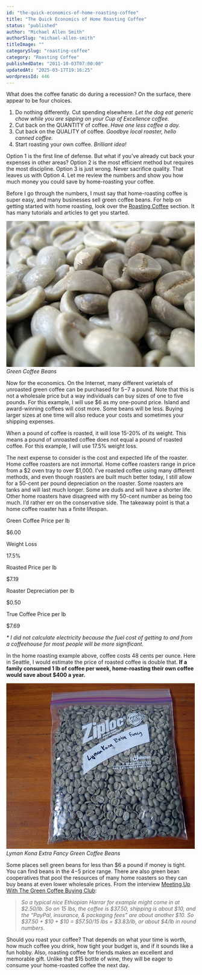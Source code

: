 ```yaml
---
id: "the-quick-economics-of-home-roasting-coffee"
title: "The Quick Economics of Home Roasting Coffee"
status: "published"
author: "Michael Allen Smith"
authorSlug: "michael-allen-smith"
titleImage: ""
categorySlug: "roasting-coffee"
category: "Roasting Coffee"
publishedDate: "2011-10-03T07:00:00"
updatedAt: "2025-03-17T19:16:25"
wordpressId: 446
---
```


What does the coffee fanatic do during a recession? On the surface, there appear to be four choices.

1.  Do nothing differently. Cut spending elsewhere. _Let the dog eat generic chow while you are sipping on your Cup of Excellence coffee._
2.  Cut back on the QUANTITY of coffee. _Have one less coffee a day._
3.  Cut back on the QUALITY of coffee. _Goodbye local roaster, hello canned coffee._
4.  Start roasting your own coffee. _Brilliant idea!_

Option 1 is the first line of defense. But what if you’ve already cut back your expenses in other areas? Option 2 is the most efficient method but requires the most discipline. Option 3 is just wrong. Never sacrifice quality. That leaves us with Option 4. Let me review the numbers and show you how much money you could save by home-roasting your coffee.

Before I go through the numbers, I must say that home-roasting coffee is super easy, and many businesses sell green coffee beans. For help on getting started with home roasting, look over the [Roasting Coffee](/section/roasting-coffee/) section. It has many tutorials and articles to get you started.

![Green Coffee Beans](green-coffee-beans-economics1.jpg)  
_Green Coffee Beans_

Now for the economics. On the Internet, many different varietals of unroasted green coffee can be purchased for $5-$7 a pound. Note that this is not a wholesale price but a way individuals can buy sizes of one to five pounds. For this example, I will use $6 as my one-pound price. Island and award-winning coffees will cost more. Some beans will be less. Buying larger sizes at one time will also reduce your costs and sometimes your shipping expenses.

When a pound of coffee is roasted, it will lose 15-20% of its weight. This means a pound of unroasted coffee does not equal a pound of roasted coffee. For this example, I will use 17.5% weight loss.

The next expense to consider is the cost and expected life of the roaster. Home coffee roasters are not immortal. Home coffee roasters range in price from a $2 oven tray to over $1,000. I’ve roasted coffee using many different methods, and even though roasters are built much better today, I still allow for a 50-cent per pound depreciation on the roaster. Some roasters are tanks and will last much longer. Some are duds and will have a shorter life. Other home roasters have disagreed with my 50-cent number as being too much. I’d rather err on the conservative side. The takeaway point is that a home coffee roaster has a finite lifespan.

Green Coffee Price per lb

$6.00

Weight Loss

17.5%

Roasted Price per lb

$7.19

Roaster Depreciation per lb

$0.50

True Coffee Price per lb

$7.69

_\* I did not calculate electricity because the fuel cost of getting to and from a coffeehouse for most people will be more significant._

In the home roasting example above, coffee costs 48 cents per ounce. Here in Seattle, I would estimate the price of roasted coffee is double that. **If a family consumed 1 lb of coffee per week, home-roasting their own coffee would save about $400 a year.**

![Lyman Kona Extra Fancy Green Coffee Beans](kona-green-coffee-beans.jpg)  
_Lyman Kona Extra Fancy Green Coffee Beans_

Some places sell green beans for less than $6 a pound if money is tight. You can find beans in the $4-$5 price range. There are also green bean cooperatives that pool the resources of many home roasters so they can buy beans at even lower wholesale prices. From the interview [Meeting Up With The Green Coffee Buying Club](/meeting-up-with-the-green-coffee-buying-club/):

> _So a typical nice Ethiopian Harrar for example might come in at $2.50/lb. So on 15 lbs, the coffee is $37.50, shipping is about $10, and the “PayPal, insurance, & packaging fees” are about another $10. So $37.50 + $10 + $10 = $57.50/15 lbs = $3.83/lb, or about $4/lb in round numbers._

Should you roast your coffee? That depends on what your time is worth, how much coffee you drink, how tight your budget is, and if it sounds like a fun hobby. Also, roasting coffee for friends makes an excellent and memorable gift. Unlike that $15 bottle of wine, they will be eager to consume your home-roasted coffee the next day.
